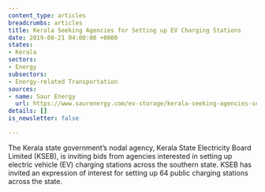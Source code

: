```yaml
---
content_type: articles
breadcrumbs: articles
title: Kerala Seeking Agencies for Setting up EV Charging Stations
date: 2019-08-21 04:00:00 +0000
states:
- Kerala
sectors:
- Energy
subsectors:
- Energy-related Transportation
sources:
- name: Saur Energy
  url: https://www.saurenergy.com/ev-storage/kerala-seeking-agencies-setting-up-ev-charging-stations
details: []
is_newsletter: false

---
```

The Kerala state government’s nodal agency, Kerala State Electricity Board Limited (KSEB), is inviting bids from agencies interested in setting up electric vehicle (EV) charging stations across the southern state. KSEB has invited an expression of interest for setting up 64 public charging stations across the state.
